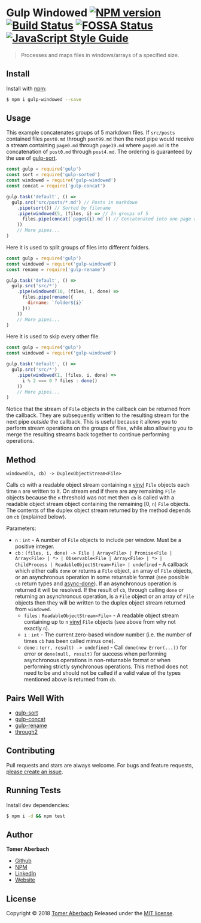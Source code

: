 # Gulp Windowed [![NPM version](https://img.shields.io/npm/v/gulp-windowed.svg)](https://www.npmjs.com/package/gulp-windowed) [![Build Status](https://img.shields.io/travis/TomerADev/gulp-windowed.svg)](https://travis-ci.org/TomerADev/gulp-windowed) [![FOSSA Status](https://app.fossa.io/api/projects/git%2Bgithub.com%2FTomerADev%2Fgulp-windowed.svg?type=shield)](https://app.fossa.io/projects/git%2Bgithub.com%2FTomerADev%2Fgulp-windowed?ref=badge_shield) [![JavaScript Style Guide](https://img.shields.io/badge/code_style-standard-brightgreen.svg)](https://standardjs.com)

> Processes and maps files in windows/arrays of a specified size.

## Install

Install with [npm](https://www.npmjs.com):

```sh
$ npm i gulp-windowed --save
```

## Usage

This example concatenates groups of 5 markdown files. If `src/posts` contained files `post0.md` through `post99.md` then the next pipe would receive a stream containing `page0.md` through `page19.md` where `page0.md` is the concatenation of `post0.md` through `post4.md`. The ordering is guaranteed by the use of [gulp-sort](https://www.npmjs.com/package/gulp-sort).

```js
const gulp = require('gulp')
const sort = require('gulp-sorted')
const windowed = require('gulp-windowed')
const concat = require('gulp-concat')

gulp.task('default', () =>
  gulp.src('src/posts/*.md') // Posts in markdown
    .pipe(sort()) // Sorted by filename
    .pipe(windowed(5, (files, i) => // In groups of 5
      files.pipe(concat(`page${i}.md`)) // Concatenated into one page where 'i' is the window number
    ))
    // More pipes...
)
```

Here it is used to split groups of files into different folders.

```js
const gulp = require('gulp')
const windowed = require('gulp-windowed')
const rename = require('gulp-rename')

gulp.task('default', () =>
  gulp.src('src/*')
    .pipe(windowed(10, (files, i, done) =>
      files.pipe(rename({
        dirname: `folder${i}`
      }))
    ))
    // More pipes...
)
```

Here it is used to skip every other file.

```js
const gulp = require('gulp')
const windowed = require('gulp-windowed')

gulp.task('default', () =>
  gulp.src('src/*')
    .pipe(windowed(1, (files, i, done) =>
      i % 2 === 0 ? files : done()
    ))
    // More pipes...
)
```

Notice that the stream of `File` objects in the callback can be returned from the callback. They are subsequently written to the resulting stream for the next pipe *outside* the callback. This is useful because it allows you to perform stream operations on the groups of files, while also allowing you to merge the resulting streams back together to continue performing operations. 

## Method

`windowed(n, cb) -> DuplexObjectStream<File>`

Calls `cb` with a readable object stream containing `n` [vinyl](https://www.npmjs.com/package/vinyl) `File` objects each time `n` are written to it. On stream end if there are any remaining `File` objects because the `n` threshold was not met then `cb` is called with a readable object stream object containing the remaining [0, `n`) `File` objects. The contents of the duplex object stream returned by the method depends on `cb` (explained below).

Parameters:
 * `n` : `int` - A number of `File` objects to include per window. Must be a positive integer.
 * `cb` : `(files, i, done) -> File | Array<File> | Promise<File | Array<File> | *> | Observable<File | Array<File> | *> | ChildProcess | ReadableObjectStream<File> | undefined` - A callback which either calls `done` or returns a `File` object, an array of `File` objects, or an asynchronous operation in some returnable format (see possible `cb` return types and [async-done](https://www.npmjs.com/package/async-done)). If an asynchronous operation is returned it will be resolved. If the result of `cb`, through calling `done` or returning an asynchronous operation, is a `File` object or an array of `File` objects then they will be written to the duplex object stream returned from `windowed`.
   * `files` : `ReadableObjectStream<File>` - A readable object stream containing up to `n` [vinyl](https://www.npmjs.com/package/vinyl) `File` objects (see above from why not exactly `n`).
   * `i` : `int` - The current zero-based window number (i.e. the number of times `cb` has been called minus one).
   * `done` : `(err, result) -> undefined` - Call `done(new Error(...))` for error or `done(null, result)` for success when performing asynchronous operations in non-returnable format or when performing strictly synchronous operations. This method does not need to be and should not be called if a valid value of the types mentioned above is returned from `cb`.

## Pairs Well With

 * [gulp-sort](https://www.npmjs.com/package/gulp-sort)
 * [gulp-concat](https://www.npmjs.com/package/gulp-concat)
 * [gulp-rename](https://www.npmjs.com/package/gulp-rename)
 * [through2](https://www.npmjs.com/package/through2)

## Contributing

Pull requests and stars are always welcome. For bugs and feature requests, [please create an issue](https://github.com/TomerADev/gulp-windowed/issues/new).

## Running Tests

Install dev dependencies:

```sh
$ npm i -d && npm test
```

## Author

**Tomer Aberbach**

* [Github](https://github.com/TomerADev)
* [NPM](https://www.npmjs.com/~tomeraberbach)
* [LinkedIn](https://www.linkedin.com/in/tomer-a)
* [Website](https://tomeraberba.ch)

## License

Copyright © 2018 [Tomer Aberbach](https://github.com/TomerADev)
Released under the [MIT license](https://github.com/TomerADev/gulp-windowed/blob/master/LICENSE).
